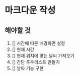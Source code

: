 # 마크다운 작성

## 해야할 것

1. [] 시간에 따른 배경화면 설정
2. [] 현재 시간
3. [] 현재 위치에 맞는 날씨 가져오기
4. [] 간단 투두리스트 만들기
5. [] 날짜 기능 구현
